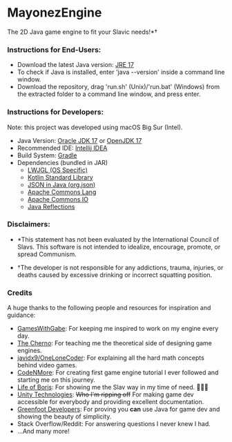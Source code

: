 # MayonezEngine

The 2D Java game engine to fit your Slavic needs!*†

### Instructions for End-Users:

- Download the latest Java version: [JRE 17](https://jdk.java.net/17/)
- To check if Java is installed, enter 'java --version' inside a command line window.
- Download the repository, drag 'run.sh' (Unix)/'run.bat' (Windows) from the extracted folder to a command line window,
  and press enter.

### Instructions for Developers:

Note: this project was developed using macOS Big Sur (Intel).

- Java Version: [Oracle JDK 17](https://jdk.java.net/17/) or [OpenJDK 17](https://adoptium.net/)
- Recommended IDE: [Intellij IDEA](https://www.jetbrains.com/idea/download/)
- Build System: [Gradle](https://gradle.org/releases/)
- Dependencies (bundled in JAR)
    - [LWJGL (OS Specific)](https://www.lwjgl.org/customize)
    - [Kotlin Standard Library](https://kotlinlang.org/docs/getting-started.html)
    - [JSON in Java (org.json)](https://github.com/stleary/JSON-java)
    - [Apache Commons Lang](https://commons.apache.org/proper/commons-lang/)
    - [Apache Commons IO](https://commons.apache.org/proper/commons-io/)
    - [Java Reflections](https://github.com/ronmamo/reflections)

### Disclaimers:

- *This statement has not been evaluated by the International Council of Slavs. This software is not intended to
  idealize, encourage, promote, or spread Communism.

- †The developer is not responsible for any addictions, trauma, injuries, or deaths caused by excessive drinking or
  incorrect squatting position.

### Credits

A huge thanks to the following people and resources for inspiration and guidance:

- [GamesWithGabe](https://youtube.com/c/GamesWithGabe): For keeping me inspired to work on my engine every day.
- [The Cherno](https://youtube.com/c/TheChernoProject): For teaching me the theoretical side of designing game engines.
- [javidx9/OneLoneCoder](https://www.youtube.com/c/javidx9): For explaining all the hard math concepts behind video
  games.
- [CodeNMore](https://www.youtube.com/playlist?list=PLah6faXAgguMnTBs3JnEJY0shAc18XYQZ): For creating first game engine
  tutorial I ever followed and starting me on this journey.
- [Life of Boris](https://www.youtube.com/c/LifeofBoris/featured): For showing me the Slav way in my time of need.
  🥔🤘🥃
- [Unity Technologies](https://docs.unity3d.com/ScriptReference/): ~~Who I'm ripping off~~ For making game dev
  accessible for everybody and providing excellent documentation.
- [Greenfoot Developers](https://www.greenfoot.org/files/javadoc/): For proving you **can** use Java for game dev and
  showing the beauty of simplicity.
- Stack Overflow/Reddit: For answering questions I never knew I had.
- …And many more!